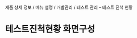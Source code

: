 <!--breadcrumb:제품 상세 정보 / 메뉴 설명 / 개발관리 / 테스트 관리 – 테스트 진척 현황--><span class="md-breadcrumb">제품 상세 정보 / 메뉴 설명 / 개발관리 / 테스트 관리 – 테스트 진척 현황</span>
# 테스트진척현황 화면구성
